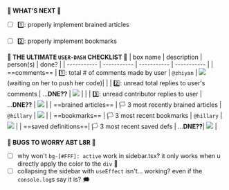 **🚗 WHAT'S NEXT 🚗**
- [ ] 1️⃣: properly implement brained articles
- [ ] 2️⃣: properly implement bookmarks



**👑 THE ULTIMATE `USER-DASH` CHECKLIST 👑**
| box name | description | person(s) | done? |
| ----------- | ----------- | ----------- | ----------- |
| ==comments== | 1️⃣: total # of comments made by user | `@zhiyan` | ![](https://geps.dev/progress/50) (waiting on her to push her code)|
| | 2️⃣: unread total replies to user's comments | ...**DNE??** | ![](https://geps.dev/progress/0) |
| | 3️⃣: unread contributor replies to user | ...**DNE??** | ![](https://geps.dev/progress/0) | 
| ==brained articles== | 🏳️ 3 most recently brained articles | `@hillary` | ![](https://geps.dev/progress/25) |
| ==bookmarks== | 🏳️ 3 most recent bookmarks | `@hillary` | ![](https://geps.dev/progress/25) |
| ==saved definitions==| 🏳️ 3 most recent saved defs | ...**DNE??**| ![](https://geps.dev/progress/0) | 

**🐛 BUGS TO WORRY ABT L8R 🐛**
- [ ] why won't `bg-[#FFF]: active` work in sidebar.tsx? it only works when u directly apply the color to the `div` 🤍
- [ ] collapsing the sidebar with `useEffect` isn't... working? even if the `console.log`s say it is? 🗯️